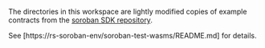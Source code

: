 The directories in this workspace are lightly modified copies of example
contracts from the [soroban SDK repository](https://github.com/diamcircle/rs-soroban-sdk).

See [https://rs-soroban-env/soroban-test-wasms/README.md] for details.
